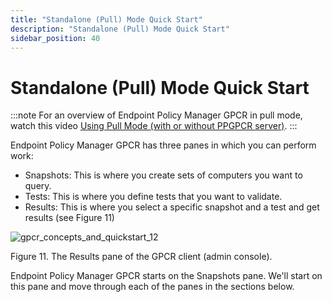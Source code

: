 ```yaml
---
title: "Standalone (Pull) Mode Quick Start"
description: "Standalone (Pull) Mode Quick Start"
sidebar_position: 40
---
```


# Standalone (Pull) Mode Quick Start

:::note
For an overview of Endpoint Policy Manager GPCR in pull mode, watch this video
[Using Pull Mode (with or without PPGPCR server)](/docs/endpointpolicymanager/gpcompliancereporter/videos/gettingstarted/modepull.md).
:::


Endpoint Policy Manager GPCR has three panes in which you can perform work:

- Snapshots: This is where you create sets of computers you want to query.
- Tests: This is where you define tests that you want to validate.
- Results: This is where you select a specific snapshot and a test and get results (see Figure 11)

![gpcr_concepts_and_quickstart_12](/images/endpointpolicymanager/grouppolicycompliancereporter/mode/pull/gpcr_concepts_and_quickstart_12.webp)

Figure 11. The Results pane of the GPCR client (admin console).

Endpoint Policy Manager GPCR starts on the Snapshots pane. We'll start on this pane and move through
each of the panes in the sections below.
